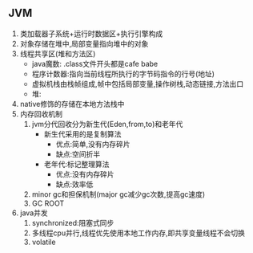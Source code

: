 ## JVM

1. 类加载器子系统+运行时数据区+执行引擎构成
2. 对象存储在堆中,局部变量指向堆中的对象
3. 线程共享区(堆和方法区)
   * java魔数: .class文件开头都是cafe babe
   * 程序计数器:指向当前线程所执行的字节码指令的行号(地址)
   * 虚拟机栈由栈帧组成,帧中包括局部变量,操作树栈,动态链接,方法出口
   * 堆:
4. native修饰的存储在本地方法栈中
5. 内存回收机制
   1. jvm分代回收分为新生代(Eden,from,to)和老年代
      * 新生代采用的是复制算法
        * 优点:简单,没有内存碎片
        * 缺点:空间折半
      * 老年代:标记整理算法
        * 优点:没有内存碎片
        * 缺点:效率低
   2. minor gc和担保机制(major gc减少gc次数,提高gc速度)
   3. GC ROOT
6. java并发
   1. synchronized:阻塞式同步
   2. 多线程cpu并行,线程优先使用本地工作内存,即共享变量线程不会切换
   3. volatile